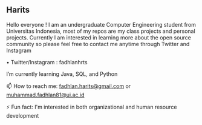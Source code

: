 ## Harits

Hello everyone ! I am an undergraduate Computer Engineering student from Universitas Indonesia, most of my repos are my class projects and personal projects. Currently I am interested in learning more about the open source community so please feel free to contact me anytime through Twitter and Instagram

• Twitter/Instagram : fadhlanhrts

I’m currently learning Java, SQL, and Python

📫 How to reach me: 
fadhlan.harits@gmail.com
or
muhammad.fadhlan81@ui.ac.id

⚡ Fun fact: I'm interested in both organizational and human resource development

<!--
**fadhlanhrts/fadhlanhrts** is a ✨ _special_ ✨ repository because its `README.md` (this file) appears on your GitHub profile.

Here are some ideas to get you started:

- 🔭 I’m currently working on ...
- 🌱 I’m currently learning ...
- 👯 I’m looking to collaborate on ...
- 🤔 I’m looking for help with ...
- 💬 Ask me about ...
- 📫 How to reach me: ...
- 😄 Pronouns: ...
- ⚡ Fun fact: ...
-->

